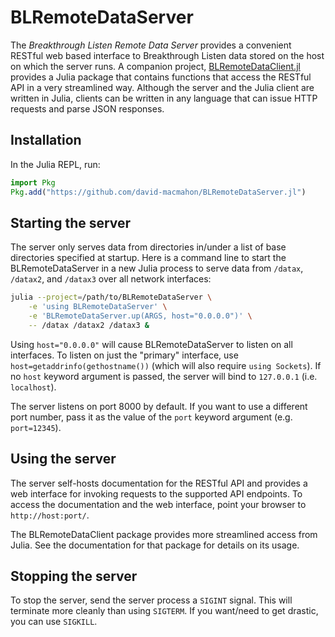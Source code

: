# BLRemoteDataServer

The *Breakthrough Listen Remote Data Server* provides a convenient RESTful web
based interface to Breakthrough Listen data stored on the host on which the
server runs.  A companion project, [BLRemoteDataClient.jl](
https://github.com/david-macmahon/BLRemoteDataClient.jl) provides a Julia
package that contains functions that access the RESTful API in a very
streamlined way.  Although the server and the Julia client are written in Julia,
clients can be written in any language that can issue HTTP requests and parse
JSON responses.

## Installation

In the Julia REPL, run:

```julia
import Pkg
Pkg.add("https://github.com/david-macmahon/BLRemoteDataServer.jl")
```

## Starting the server

The server only serves data from directories in/under a list of base directories
specified at startup.  Here is a command line to start the BLRemoteDataServer in
a new Julia process to serve data from `/datax`, `/datax2`, and `/datax3` over
all network interfaces:

```sh
julia --project=/path/to/BLRemoteDataServer \
    -e 'using BLRemoteDataServer' \
    -e 'BLRemoteDataServer.up(ARGS, host="0.0.0.0")' \
    -- /datax /datax2 /datax3 &
```

Using `host="0.0.0.0"` will cause BLRemoteDataServer to listen on all
interfaces.  To listen on just the "primary" interface, use
`host=getaddrinfo(gethostname())` (which will also require `using Sockets`).  If
no `host` keyword argument is passed, the server will bind to `127.0.0.1` (i.e.
`localhost`).

The server listens on port 8000 by default.  If you want to use a different port
number, pass it as the value of the `port` keyword argument (e.g. `port=12345`).

## Using the server

The server self-hosts documentation for the RESTful API and provides a web
interface for invoking requests to the supported API endpoints.  To access the
documentation and the web interface, point your browser to `http://host:port/`.

The BLRemoteDataClient package provides more streamlined access from Julia.  See
the documentation for that package for details on its usage.

## Stopping the server

To stop the server, send the server process a `SIGINT` signal.  This will
terminate more cleanly than using `SIGTERM`.  If you want/need to get drastic,
you can use `SIGKILL`.
